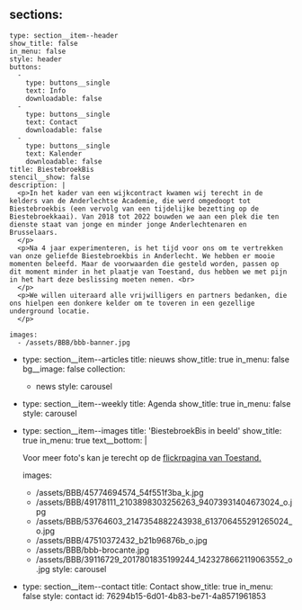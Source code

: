 sections:
  -
    type: section__item--header
    show_title: false
    in_menu: false
    style: header
    buttons:
      -
        type: buttons__single
        text: Info
        downloadable: false
      -
        type: buttons__single
        text: Contact
        downloadable: false
      -
        type: buttons__single
        text: Kalender
        downloadable: false
    title: BiestebroekBis
    stencil__show: false
    description: |
      <p>In het kader van een wijkcontract kwamen wij terecht in de kelders van de Anderlechtse Academie, die werd omgedoopt tot Biestebroekbis (een vervolg van een tijdelijke bezetting op de Biestebroekkaai). Van 2018 tot 2022 bouwden we aan een plek die ten dienste staat van jonge en minder jonge Anderlechtenaren en Brusselaars.
      </p>
      <p>Na 4 jaar experimenteren, is het tijd voor ons om te vertrekken van onze geliefde Biestebroekbis in Anderlecht. We hebben er mooie momenten beleefd. Maar de voorwaarden die gesteld worden, passen op dit moment minder in het plaatje van Toestand, dus hebben we met pijn in het hart deze beslissing moeten nemen. <br>
      </p>
      <p>We willen uiteraard alle vrijwilligers en partners bedanken, die ons hielpen een donkere kelder om te toveren in een gezellige underground locatie.
      </p>
      
    images:
      - /assets/BBB/bbb-banner.jpg
  -
    type: section__item--articles
    title: nieuws
    show_title: true
    in_menu: false
    bg__image: false
    collection:
      - news
    style: carousel
  -
    type: section__item--weekly
    title: Agenda
    show_title: true
    in_menu: false
    style: carousel
  -
    type: section__item--images
    title: 'BiestebroekBis in beeld'
    show_title: true
    in_menu: true
    text__bottom: |
      <p>Voor meer foto's kan je terecht op de <a href="https://www.flickr.com/photos/169072903@N04/albums">flickrpagina van Toestand.</a>
      </p>
      
    images:
      - /assets/BBB/45774694574_54f551f3ba_k.jpg
      - /assets/BBB/49178111_2103898303256263_94073931404673024_o.jpg
      - /assets/BBB/53764603_2147354882243938_613706455291265024_o.jpg
      - /assets/BBB/47510372432_b21b96876b_o.jpg
      - /assets/BBB/bbb-brocante.jpg
      - /assets/BBB/39116729_2017801835199244_1423278662119063552_o.jpg
    style: carousel
  -
    type: section__item--contact
    title: Contact
    show_title: true
    in_menu: false
    style: contact
id: 76294b15-6d01-4b83-be71-4a8571961853

